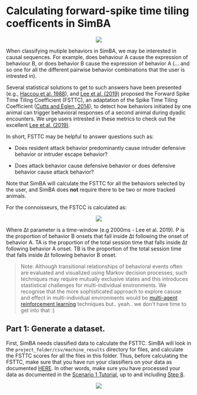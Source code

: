 # Calculating forward-spike time tiling coefficents in SimBA

<p align="center">
<img src="https://github.com/sgoldenlab/simba/blob/master/images/FSTTC_1.png" />
</p>


When classifying mutiple behaviors in SimBA, we may be interested in causal sequences. For example, does behaviour A cause the expression of behaviour B, or does behavior B cause the expression of behavior A (... and so one for all the different pairwise behavior combinations that the user is intrested in).

Several statistical solutions to get to such answers have been presented (e.g., [Haccou et al. 1988](https://www.tandfonline.com/doi/abs/10.1080/00949658808811102)), and [Lee et al. (2019)](https://journals.plos.org/plosone/article?id=10.1371/journal.pone.0220596) proposed the Forward Spike Time Tiling Coefficient (FSTTC), an adaptation of the Spike Time Tiling Coefficient ([Cutts and Eglen, 2014](https://www.jneurosci.org/content/34/43/14288.short)), to detect how behaviors initiated by one animal can trigger behavioral responses of a second animal during dyadic encounters. We urge users intrested in these metrics to check out the excellent [Lee et al. (2019)](https://journals.plos.org/plosone/article?id=10.1371/journal.pone.0220596). 

In short, FSTTC may be helpful to answer questions such as: 

* Does resident attack behavior predominantly cause intruder defensive behavior or intruder escape behavior? 

* Does attack behavior cause defensive behavior or does defensive behavior cause attack behavior?

Note that SimBA will calculate the FSTTC for all the behaviors selected by the user, and SimBA does **not** require there to be two or more tracked animals.

For the connoisseurs, the FSTCC is calculated as:

<p align="center">
<img src="https://github.com/sgoldenlab/simba/blob/master/images/FSTTC_2.png" />
</p>

Where  Δt parameter is a time-window (e.g 2000ms - Lee et al. 2019). P is the proportion of behavior B onsets that fall inside Δt following the onset of behavior A. TA is the proportion of the total session time that falls inside Δt following behavior A onset. TB is the proportion of the total session time that falls inside Δt following behavior B onset.

>Note: Although  transitional relationships of behavioral events often are evaluated and visualized using Markov decision processes, such techniques may require mutually exclusive states and this introduces stastistical challenges for multi-individual environments. We recognise that the more sophisticated approach to explore casuse and effect in multi-individual environments would be [multi-agent reinforcement learning](https://medium.com/swlh/the-gist-multi-agent-reinforcement-learning-767b367b395f) techniques but.. yeah.. we don't have time to get into that :)


## Part 1: Generate a dataset.

First, SimBA needs classified data to calculate the FSTTC. SimBA will look in the `project_folder/csv/machine_results` directory for files, and calculate the FSTTC scores for all the files in this folder. Thus, before calculating the FSTTC, make sure that you have run your classifiers on your data as documented [HERE](https://github.com/sgoldenlab/simba/blob/master/docs/tutorial.md#step-8-run-machine-model). In other words, make sure you have processed your data as documented in the [Scenario 1 Tutorial](https://github.com/sgoldenlab/simba/blob/master/docs/Scenario1.md), up to and including [Step 8](https://github.com/sgoldenlab/simba/blob/master/docs/tutorial.md#step-8-run-machine-model).


<p align="center">
<img src="https://github.com/sgoldenlab/simba/blob/master/images/FSCTT_3.png" />
</p>










